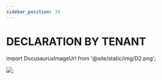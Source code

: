 ```yaml
---
sidebar_position: 10
---
```


# DECLARATION BY TENANT

import DocusaurusImageUrl from '@site/static/img/D2.png';

<img src={DocusaurusImageUrl} />;

